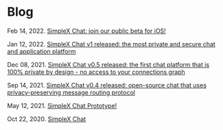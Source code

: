 # Blog

Feb 14, 2022. [SimpleX Chat: join our public beta for iOS!](https://github.com/simplex-chat/simplex-chat/blob/stable/blog/20220214-simplex-chat-ios-public-beta.md)

Jan 12, 2022. [SimpleX Chat v1 released: the most private and secure chat and application platform](https://github.com/simplex-chat/simplex-chat/blob/stable/blog/20220112-simplex-chat-v1-released.md)

Dec 08, 2021. [SimpleX Chat v0.5 released: the first chat platform that is 100% private by design - no access to your connections graph](https://github.com/simplex-chat/simplex-chat/blob/stable/blog/20211208-simplex-chat-v0.5-released.md)

Sep 14, 2021. [SimpleX Chat v0.4 released: open-source chat that uses privacy-preserving message routing protocol](https://github.com/simplex-chat/simplex-chat/blob/stable/blog/20210914-simplex-chat-v0.4-released.md)

May 12, 2021. [SimpleX Chat Prototype!](https://github.com/simplex-chat/simplex-chat/blob/stable/blog/20210512-simplex-chat-terminal-ui.md)

Oct 22, 2020. [SimpleX Chat](https://github.com/simplex-chat/simplex-chat/blob/stable/blog/20201022-simplex-chat)
